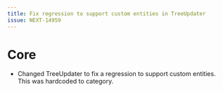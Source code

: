 ```yaml
---
title: Fix regression to support custom entities in TreeUpdater
issue: NEXT-14959
---
```

# Core
* Changed TreeUpdater to fix a regression to support custom entities. This was hardcoded to category.

